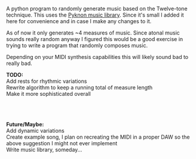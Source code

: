 A python program to randomly generate music based on the Twelve-tone technique. This uses the [Pyknon music library](https://github.com/kroger/pyknon). Since it's small I added it here for convenience and in case I make any changes to it. 

As of now it only generates ~4 measures of music. Since atonal music sounds really random anyway I figured this would be a good exercise in trying to write a program that randomly composes music. 

Depending on your MIDI synthesis capabilities this will likely sound bad to really bad. 

<b>TODO:</b><br>
Add rests for rhythmic variations<br>
Rewrite algorithm to keep a running total of measure length <br>
Make it more sophisticated overall <br>



<br><br><br>
<b>Future/Maybe:</b><br>
Add dynamic variations<br>
Create example song, I plan on recreating the MIDI in a proper DAW so the above suggestion I might not ever implement<br>
Write music library, someday... 

